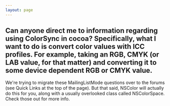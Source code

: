 ```yaml
---
layout: page
---
```


Can anyone direct me to information regarding using ColorSync in cocoa?
Specifically, what I want to do is convert color values with ICC profiles. For example, taking an RGB, CMYK (or LAB value, for that matter) and converting it to some device dependent RGB or CMYK value.
----
We're trying to migrate these MailingListMode questions over to the forums (see Quick Links at the top of the page). But that said, NSColor will actually do this for you, along with a usually overlooked class called NSColorSpace. Check those out for more info.
